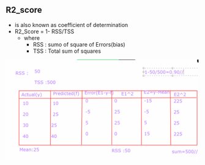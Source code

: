 R2_score
--
- is also known as coefficient of determination
- R2_Score = 1- RSS/TSS
  - where
    - RSS : sumo of square of Errors(bias)
    - TSS : Total sum of squares
  
    
![](png_files/R2_Score.png)

